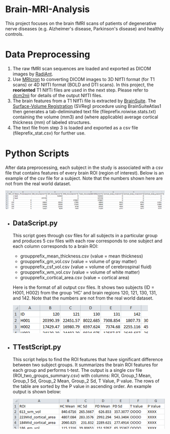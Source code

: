 # Brain-MRI-Analysis
This project focuses on the brain fMRI scans of patients of degenerative nerve diseases (e.g. Alzheimer's disease, Parkinson's disease) and healthly controls.

# Data Preprocessing
1. The raw fMRI scan sequences are loaded and exported as DICOM images by [RadiAnt](https://www.radiantviewer.com/).
2. Use [MRIcron](http://people.cas.sc.edu/rorden/mricron/index.html) to converting DICOM images to 3D NIfTI format (for T1 scans) or 4D NIfTI format (BOLD and DTI scans). In this project, the **reoriented** T1 NIfTi files are used in the next step. Please refer to [dcm2nii](http://people.cas.sc.edu/rorden/mricron/dcm2nii.html) for details of the output NIfTI files.
3. The brain features from a T1 NIfTi file is extracted by [BrainSuite](http://brainsuite.org/). The [Surface-Volume Registration](http://brainsuite.org/processing/svreg/) (SVReg) procedure using BrainSuiteAtlas1 then generates a tab-deliminated text file (fileprefix.roiwise.stats.txt) containing the volume (mm3) and (where applicable) average cortical thickness (mm) of labeled structures.
4. The text file from step 3 is loaded and exported as a csv file (fileprefix_stat.csv) for further use.


# Python Scripts
After data preprocessing, each subject in the study is associated with a csv file that contains features of every brain ROI (region of interest). Below is an example of the csv file for a subject. Note that the numbers shown here are not from the real world dataset.

![](https://github.com/CoshChen/Brain-MRI-Analysis/blob/master/HC%20T1/Example_DataFormat.png)


* ## DataScript.py
  This script goes through csv files for all subjects in a particular group and produces 5 csv files with each row corresponds to one subject and each column corresponds to a brain ROI:
  
  - groupprefix_mean_thickness.csv (value = mean thickness)
  - groupprefix_gm_vol.csv (value = volume of gray matter)
  - groupprefix_csf_vol.csv (value = volume of cerebrospinal fluid)
  - groupprefix_wm_vol.csv (value = volume of white matter)
  - groupprefix_cortical_area.csv (value = cortical area)
  
  
  Here is the format of all output csv files. It shows two subjects (ID = H001, H002) from the group 'HC' and brain regions 120, 121, 130, 131, and 142. Note that the numbers are not from the real world dataset.
  
  ![](https://github.com/CoshChen/Brain-MRI-Analysis/blob/master/Example_DataScript_Output.png)


* ## TTestScript.py
  This script helps to find the ROI features that have significant difference between two subject groups. It summarizes the brain ROI features for each group and performs t-test. The output is a single csv file (ROI_two_groups_summary.csv) with columns: ROI, Group_1 Mean, Group_1 Sd, Group_2 Mean, Group_2 Sd, T Value, P value. The rows of the table are sorted by the P value in ascending order. An example output is shown below:
  
  ![](https://github.com/CoshChen/Brain-MRI-Analysis/blob/master/Example_TTtestScript_Output.png)
